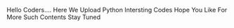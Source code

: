 Hello Coders....
Here We Upload Python Intersting Codes Hope You Like 
For More Such Contents Stay Tuned
